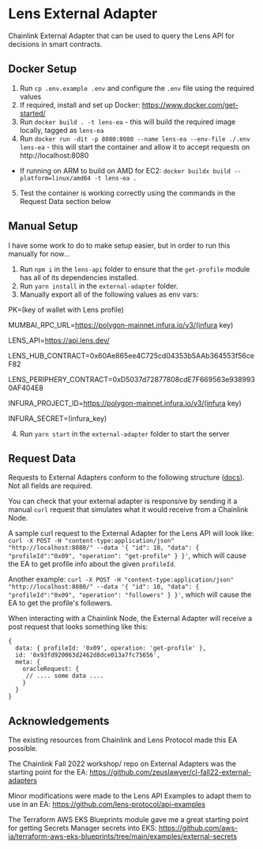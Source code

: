 # Lens External Adapter
Chainlink External Adapter that can be used to query the Lens API for decisions in smart contracts. 

## Docker Setup
1. Run `cp .env.example .env` and configure the `.env` file using the required values
2. If required, install and set up Docker: https://www.docker.com/get-started/
3. Run `docker build . -t lens-ea` - this will build the required image locally, tagged as `lens-ea` 
4. Run `docker run -dit -p 8080:8080 --name lens-ea --env-file ./.env lens-ea` - this will start the container and allow it to accept requests on http://localhost:8080
- If running on ARM to build on AMD for EC2: `docker buildx build --platform=linux/amd64 -t lens-ea .`
5. Test the container is working correctly using the commands in the Request Data section below

## Manual Setup
I have some work to do to make setup easier, but in order to run this manually for now...

1. Run `npm i` in the `lens-api` folder to ensure that the `get-profile` module has all of its dependencies installed.
2. Run `yarn install` in the `external-adapter` folder.
3. Manually export all of the following values as env vars:

PK=(key of wallet with Lens profile)

MUMBAI_RPC_URL=https://polygon-mainnet.infura.io/v3/(infura key)

LENS_API=https://api.lens.dev/

LENS_HUB_CONTRACT=0x60Ae865ee4C725cd04353b5AAb364553f56ceF82

LENS_PERIPHERY_CONTRACT=0xD5037d72877808cdE7F669563e9389930AF404E8

INFURA_PROJECT_ID=https://polygon-mainnet.infura.io/v3/(infura key)

INFURA_SECRET=(infura_key)

4. Run `yarn start` in the `external-adapter` folder to start the server

## Request Data

Requests to External Adapters conform to the following structure ([docs](https://docs.chain.link/docs/developers/#requesting-data)). Not all fields are required.

You can check that your external adapter is responsive by sending it a manual `curl` request that simulates what it would receive from a Chainlink Node.

A sample curl request to the External Adapter for the Lens API will look like:
`curl -X POST -H "content-type:application/json" "http://localhost:8080/" --data '{ "id": 10, "data": { "profileId":"0x09", "operation": "get-profile" } }'`, which will cause the EA to get profile info about the given `profileId`. 

Another example:
`curl -X POST -H "content-type:application/json" "http://localhost:8080/" --data '{ "id": 10, "data": { "profileId":"0x09", "operation": "followers" } }'`, which will cause the EA to get the profile's followers. 

When interacting with a Chainlink Node, the External Adapter will receive a post request that looks something like this:

```
{
  data: { profileId: '0x09', operation: 'get-profile' },
  id: '0x93fd920063d2462d8dce013a7fc75656',
  meta: {
    oracleRequest: {
     // .... some data ....
    }
  }
}

```

## Acknowledgements
The existing resources from Chainlink and Lens Protocol made this EA possible. 


The Chainlink Fall 2022 workshop/ repo on External Adapters was the starting point for the EA: https://github.com/zeuslawyer/cl-fall22-external-adapters


Minor modifications were made to the Lens API Examples to adapt them to use in an EA: https://github.com/lens-protocol/api-examples


The Terraform AWS EKS Blueprints module gave me a great starting point for getting Secrets Manager secrets into EKS: https://github.com/aws-ia/terraform-aws-eks-blueprints/tree/main/examples/external-secrets 